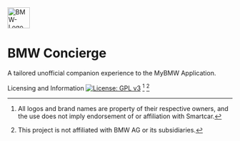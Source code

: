 <img width="50" height="47" alt="BMW-Logo" src="https://github.com/user-attachments/assets/9ba64150-410c-4a1c-90a5-b900e21771eb" />

# BMW Concierge
A tailored unofficial companion experience to the MyBMW Application. 


Licensing and Information
[![License: GPL v3](https://img.shields.io/badge/License-GPLv3-blue.svg)](https://www.gnu.org/licenses/gpl-3.0) [^1] [^2]
[^1]: All logos and brand names are property of their respective owners, and the use does not imply endorsement of or affiliation with Smartcar. 
[^2]: This project is not affiliated with BMW AG or its subsidiaries.

